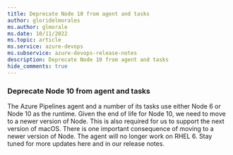 ```yaml
---
title: Deprecate Node 10 from agent and tasks
author: gloridelmorales
ms.author: glmorale
ms.date: 10/11/2022
ms.topic: article
ms.service: azure-devops
ms.subservice: azure-devops-release-notes
description: Deprecate Node 10 from agent and tasks
hide_comments: true
---
```


### Deprecate Node 10 from agent and tasks

The Azure Pipelines agent and a number of its tasks use either Node 6 or Node 10 as the runtime. Given the end of life for Node 10, we need to move to a newer version of Node. This is also required for us to support the next version of macOS. There is one important consequence of moving to a newer version of Node. The agent will no longer work on RHEL 6. Stay tuned for more updates here and in our release notes.